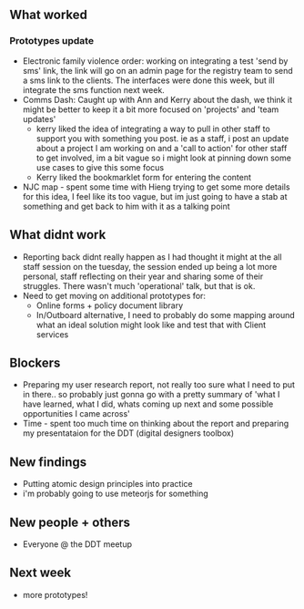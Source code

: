 ## What worked
### Prototypes update
* Electronic family violence order: working on integrating a test 'send by sms' link, the link will go on an admin page for the registry team to send a sms link to the clients. The interfaces were done this week, but ill integrate the sms function next week.
* Comms Dash: Caught up with Ann and Kerry about the dash, we think it might be better to keep it a bit more focused on 'projects' and 'team updates'
  - kerry liked the idea of integrating a way to pull in other staff to support you with something you post. ie as a staff, i post an update about a project I am working on and a 'call to action' for other staff to get involved, im a bit vague so i might look at pinning down some use cases to give this some focus
  - Kerry liked the bookmarklet form for entering the content
* NJC map - spent some time with Hieng trying to get some more details for this idea, I feel like its too vague, but im just going to have a stab at something and get back to him with it as a talking point

## What didnt work
* Reporting back didnt really happen as I had thought it might at the all staff session on the tuesday, the session ended up being a lot more personal, staff reflecting on their year and sharing some of their struggles. There wasn't much 'operational' talk, but that is ok.
* Need to get moving on additional prototypes for:
  - Online forms + policy document library
  - In/Outboard alternative, I need to probably do some mapping around what an ideal solution might look like and test that with Client services

## Blockers
* Preparing my user research report, not really too sure what I need to put in there.. so probably just gonna go with a pretty summary of 'what I have learned, what I did, whats coming up next and some possible opportunities I came across'
* Time - spent too much time on thinking about the report and preparing my presentataion for the DDT (digital designers toolbox)

## New findings
* Putting atomic design principles into practice
* i'm probably going to use meteorjs for something

## New people + others
* Everyone @ the DDT meetup

## Next week
* more prototypes!
